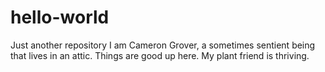 # hello-world
Just another repository
I am Cameron Grover, a sometimes sentient being that lives in an attic. Things are good up here. My plant friend is thriving.
